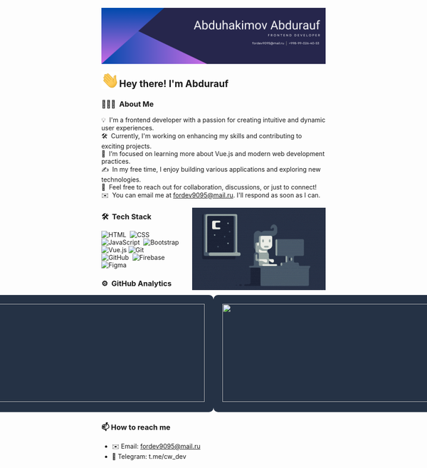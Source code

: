 ![Banner](https://github.com/abduhakimovabdurauf/abduhakimovabdurauf/blob/main/assets/Abduhakimov%20Abdurauf.png)

<img alt="Night Coding" src="./assets/wave.gif" width='40' align="left"/><h2>Hey there! I'm Abdurauf</h2>

### 👨🏻‍💻 &nbsp;About Me

💡 &nbsp;I'm a frontend developer with a passion for creating intuitive and dynamic user experiences.  
🛠 &nbsp;Currently, I'm working on enhancing my skills and contributing to exciting projects.  
🌱 &nbsp;I’m focused on learning more about Vue.js and modern web development practices.  
✍️ &nbsp;In my free time, I enjoy building various applications and exploring new technologies.  
💬 &nbsp;Feel free to reach out for collaboration, discussions, or just to connect!  
✉️ &nbsp;You can email me at fordev9095@mail.ru. I'll respond as soon as I can.


<img alt="Night Coding" src="https://raw.githubusercontent.com/abduhakimovabdurauf/abduhakimovabdurauf/master/assets/Night-Coding.gif" align="right"/>


### 🛠 &nbsp;Tech Stack


![HTML](https://img.shields.io/badge/-HTML-05122A?style=flat&logo=HTML5&color=253245)&nbsp;
![CSS](https://img.shields.io/badge/-CSS-05122A?style=flat&logo=CSS3&logoColor=1572B6&color=253245)&nbsp;\
![JavaScript](https://img.shields.io/badge/-JavaScript-05122A?style=flat&logo=javascript&color=253245)&nbsp;
![Bootstrap](https://img.shields.io/badge/-Bootstrap-05122A?style=flat&logo=bootstrap&logoColor=563D7C&color=253245)&nbsp;\
![Vue.js](https://img.shields.io/badge/Vue.js-42b883?style=flat&logo=vue.js&color=253245)
![Git](https://img.shields.io/badge/-Git-05122A?style=flat&logo=git&color=253245)&nbsp;\
![GitHub](https://img.shields.io/badge/-GitHub-05122A?style=flat&logo=github&color=253245)&nbsp;
![Firebase](https://img.shields.io/badge/Firebase-FFCA28?style=flat&logo=firebase&logoColor=white)\
![Figma](https://img.shields.io/badge/Figma-F24E1E?style=flat&logo=figma&color=253245)


### ⚙️ &nbsp;GitHub Analytics

<div align="center" style="display: flex; justify-content: center; align-items: flex-start;">
  <div style="background-color: #253245; color: white; padding: 20px; border-radius: 10px; float: left;">
    <a href="https://github.com/abduhakimovabdurauf">
      <img width="500" height="220" src="https://github-readme-stats-eight-theta.vercel.app/api?username=abduhakimovabdurauf&show_icons=true&theme=default&include_all_commits=true&bg_color=253245&title_color=ffffff&text_color=ffffff&icon_color=7ed957&hide_border=true"/> 
    </a>
  </div>
  <div style="background-color: #253245; color: white; padding: 20px; border-radius: 10px; float: left;">
    <a href="https://github.com/abduhakimovabdurauf">
      <img width="500" height="220" src="https://github-readme-stats-eight-theta.vercel.app/api/top-langs/?username=abduhakimovabdurauf&layout=compact&langs_count=8&theme=default&bg_color=253245&title_color=ffffff&text_color=ffffff&icon_color=7ed957&hide_border=true"/>
    </a>
  </div>
</div>

### 📫 How to reach me
- ✉️ Email: fordev9095@mail.ru
- 📱 Telegram: t.me/cw_dev
